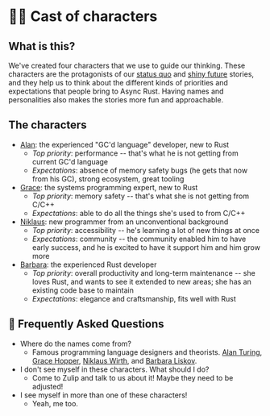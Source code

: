 # 🙋‍♀️ Cast of characters

## What is this?

We've created four characters that we use to guide our thinking. These characters are the protagonists of our [status quo] and [shiny future] stories, and they help us to think about the different kinds of priorities and expectations that people bring to Async Rust. Having names and personalities also makes the stories more fun and approachable.

[Alan]: ./characters/alan.md
[Grace]: ./characters/grace.md
[Niklaus]: ./characters/niklaus.md
[Barbara]: ./characters/barbara.md
[status quo]: ./status_quo.md
[shiny future]: ./shiny_future.md

## The characters

* [Alan]: the experienced "GC'd language" developer, new to Rust
    * *Top priority*: performance -- that's what he is not getting from current GC'd language
    * *Expectations*: absence of memory safety bugs (he gets that now from his GC), strong ecosystem, great tooling
* [Grace]: the systems programming expert, new to Rust
    * *Top priority*: memory safety -- that's what she is not getting from C/C++
    * *Expectations*: able to do all the things she's used to from C/C++
* [Niklaus]: new programmer from an unconventional background
    * *Top priority*: accessibility -- he's learning a lot of new things at once
    * *Expectations*: community -- the community enabled him to have early success, and he is excited to have it support him and him grow more
* [Barbara]: the experienced Rust developer
    * *Top priority*: overall productivity and long-term maintenance -- she loves Rust, and wants to see it extended to new areas; she has an existing code base to maintain
    * *Expectations*: elegance and craftsmanship, fits well with Rust

## 🤔 Frequently Asked Questions

* Where do the names come from?
    * Famous programming language designers and theorists. [Alan Turing], [Grace Hopper], [Niklaus Wirth], and [Barbara Liskov].
* I don't see myself in these characters. What should I do?
    * Come to Zulip and talk to us about it! Maybe they need to be adjusted!
* I see myself in more than one of these characters!
    * Yeah, me too.

[applications]: ./applications.md
[Alan Turing]: https://en.wikipedia.org/wiki/Alan_Turing
[Grace Hopper]: https://en.wikipedia.org/wiki/Grace_Hopper
[Niklaus Wirth]: https://en.wikipedia.org/wiki/Niklaus_Wirth
[Barbara Liskov]: https://en.wikipedia.org/wiki/Barbara_Liskov